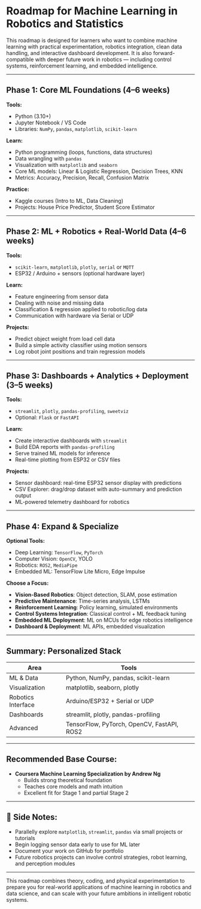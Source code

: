 # Roadmap for Machine Learning in Robotics and Statistics

This roadmap is designed for learners who want to combine machine learning with practical experimentation, robotics integration, clean data handling, and interactive dashboard development. It is also forward-compatible with deeper future work in robotics — including control systems, reinforcement learning, and embedded intelligence.

---

## Phase 1: Core ML Foundations (4–6 weeks)

**Tools:**
- Python (3.10+)
- Jupyter Notebook / VS Code
- Libraries: `NumPy`, `pandas`, `matplotlib`, `scikit-learn`

**Learn:**
- Python programming (loops, functions, data structures)
- Data wrangling with `pandas`
- Visualization with `matplotlib` and `seaborn`
- Core ML models: Linear & Logistic Regression, Decision Trees, KNN
- Metrics: Accuracy, Precision, Recall, Confusion Matrix

**Practice:**
- Kaggle courses (Intro to ML, Data Cleaning)
- Projects: House Price Predictor, Student Score Estimator

---

## Phase 2: ML + Robotics + Real-World Data (4–6 weeks)

**Tools:**
- `scikit-learn`, `matplotlib`, `plotly`, `serial` or `MQTT`
- ESP32 / Arduino + sensors (optional hardware layer)

**Learn:**
- Feature engineering from sensor data
- Dealing with noise and missing data
- Classification & regression applied to robotic/log data
- Communication with hardware via Serial or UDP

**Projects:**
- Predict object weight from load cell data
- Build a simple activity classifier using motion sensors
- Log robot joint positions and train regression models

---

## Phase 3: Dashboards + Analytics + Deployment (3–5 weeks)

**Tools:**
- `streamlit`, `plotly`, `pandas-profiling`, `sweetviz`
- Optional: `Flask` or `FastAPI`

**Learn:**
- Create interactive dashboards with `streamlit`
- Build EDA reports with `pandas-profiling`
- Serve trained ML models for inference
- Real-time plotting from ESP32 or CSV files

**Projects:**
- Sensor dashboard: real-time ESP32 sensor display with predictions
- CSV Explorer: drag/drop dataset with auto-summary and prediction output
- ML-powered telemetry dashboard for robotics

---

## Phase 4: Expand & Specialize

**Optional Tools:**
- Deep Learning: `TensorFlow`, `PyTorch`
- Computer Vision: `OpenCV`, YOLO
- Robotics: `ROS2`, `MediaPipe`
- Embedded ML: TensorFlow Lite Micro, Edge Impulse

**Choose a Focus:**
- **Vision-Based Robotics**: Object detection, SLAM, pose estimation
- **Predictive Maintenance**: Time-series analysis, LSTMs
- **Reinforcement Learning**: Policy learning, simulated environments
- **Control Systems Integration**: Classical control + ML feedback tuning
- **Embedded ML Deployment**: ML on MCUs for edge robotics intelligence
- **Dashboard & Deployment**: ML APIs, embedded visualization

---

## Summary: Personalized Stack

| Area               | Tools                                               |
|--------------------|-----------------------------------------------------|
| ML & Data           | Python, NumPy, pandas, scikit-learn                |
| Visualization       | matplotlib, seaborn, plotly                        |
| Robotics Interface  | Arduino/ESP32 + Serial or UDP                      |
| Dashboards          | streamlit, plotly, pandas-profiling               |
| Advanced            | TensorFlow, PyTorch, OpenCV, FastAPI, ROS2        |

---

## Recommended Base Course:
- **Coursera Machine Learning Specialization by Andrew Ng**
  - Builds strong theoretical foundation
  - Teaches core models and math intuition
  - Excellent fit for Stage 1 and partial Stage 2

---

## 🔧 Side Notes:
- Parallelly explore `matplotlib`, `streamlit`, `pandas` via small projects or tutorials
- Begin logging sensor data early to use for ML later
- Document your work on GitHub for portfolio
- Future robotics projects can involve control strategies, robot learning, and perception modules

---

This roadmap combines theory, coding, and physical experimentation to prepare you for real-world applications of machine learning in robotics and data science, and can scale with your future ambitions in intelligent robotic systems.
